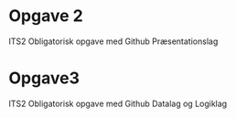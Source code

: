 # Opgave 2
ITS2 Obligatorisk opgave med Github
Præsentationslag
# Opgave3
ITS2 Obligatorisk opgave med Github
Datalag og Logiklag
